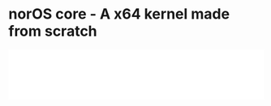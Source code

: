 # norOS core - A x64 kernel made from scratch

![alt text](https://github.com/khytryy/norOS-core/blob/main/norOS.png?raw=true)